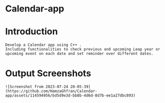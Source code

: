 # Calendar-app

# Introduction
    Develop a Calendar app using C++ .     
    Including functionalities to check previous and upcoming Leap year or upcoming event on each date and set reminder over different dates.

# Output Screenshots
    ![Screenshot from 2023-07-24 20-05-39](https://github.com/HamzaGhfran/Calendar-app/assets/114594956/bd5d9e3d-bb8b-4d6d-8d7b-ee1a27dbc893)


